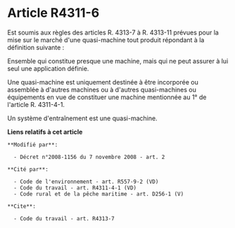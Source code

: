 # Article R4311-6

Est soumis aux règles des articles R. 4313-7 à R. 4313-11 prévues pour la mise sur le marché d'une quasi-machine tout produit
répondant à la définition suivante : 

Ensemble qui constitue presque une machine, mais qui ne peut assurer à lui seul une application définie. 

Une quasi-machine est uniquement destinée à être incorporée ou assemblée à d'autres machines ou à d'autres quasi-machines ou
équipements en vue de constituer une machine mentionnée au 1° de l'article R. 4311-4-1. 

Un système d'entraînement est une quasi-machine.

**Liens relatifs à cet article**

	**Modifié par**:

	  - Décret n°2008-1156 du 7 novembre 2008 - art. 2

	**Cité par**:

	  - Code de l'environnement - art. R557-9-2 (VD)
	  - Code du travail - art. R4311-4-1 (VD)
	  - Code rural et de la pêche maritime - art. D256-1 (V)

	**Cite**:

	  - Code du travail - art. R4313-7
